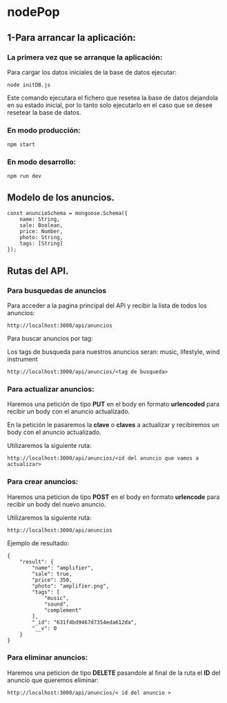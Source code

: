 # nodePop


## 1-Para arrancar la aplicación:

### La primera vez que se arranque la aplicación:

Para cargar los datos iniciales de la base de datos ejecutar:

```
node initDB.js
```

Este comando ejecutara el fichero que resetea la base de datos dejandola en su estado inicial, por lo tanto solo ejecutarlo en el caso que se desee resetear la base de datos.

### En modo producción:

```
npm start
```

### En modo desarrollo:
```
npm run dev
```

## Modelo de los anuncios.

```
const anuncioSchema = mongoose.Schema({
    name: String,
    sale: Boolean,
    price: Number,
    photo: String,
    tags: [String]
});
```

## Rutas del API.

### Para busquedas de anuncios

Para acceder a la pagina principal del APi y recibir la lista de todos los anuncios:

```
http://localhost:3000/api/anuncios
```

Para buscar anuncios por tag:

Los tags de busqueda para nuestros anuncios seran:
music, lifestyle, wind instrument

```
http://localhost:3000/api/anuncios/<tag de busqueda>
```

### Para actualizar anuncios:

Haremos una petición de tipo **PUT** en el body en formato **urlencoded** para recibir un body con el anuncio actualizado.

En la petición le pasaremos la **clave** o **claves** a actualizar y recibiremos un body con el anuncio actualizado.

Utilizaremos la siguiente ruta:

```
http://localhost:3000/api/anuncios/<id del anuncio que vamos a actualizar>
```

### Para crear anuncios:

Haremos una peticion de tipo **POST** en el body en formato **urlencode** para recibir un body del nuevo anuncio.

Utilizaremos la siguiente ruta:

```
http://localhost:3000/api/anuncios
```
Ejemplo de resultado: 

```
{
    "result": {
        "name": "amplifier",
        "sale": true,
        "price": 350,
        "photo": "amplifier.png",
        "tags": [
            "music",
            "sound",
            "complement"
        ],
        "_id": "631f4bd9467d7354eda612da",
        "__v": 0
    }
}
```

### Para eliminar anuncios:

Haremos una peticion de tipo **DELETE** pasandole al final de la ruta el **ID** del anuncio que queremos eliminar:

```
http://localhost:3000/api/anuncios/< id del anuncio >
```

